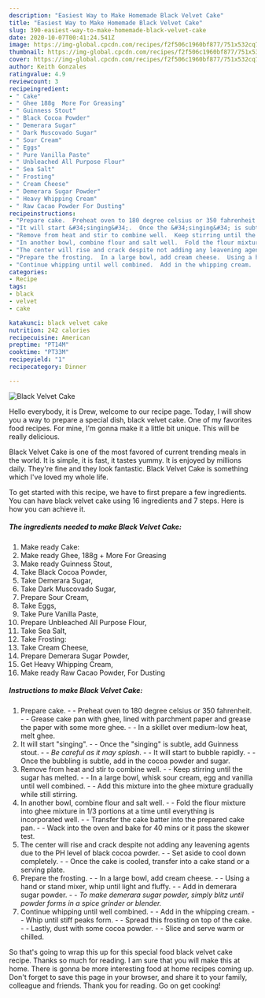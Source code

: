```yaml
---
description: "Easiest Way to Make Homemade Black Velvet Cake"
title: "Easiest Way to Make Homemade Black Velvet Cake"
slug: 390-easiest-way-to-make-homemade-black-velvet-cake
date: 2020-10-07T00:41:24.541Z
image: https://img-global.cpcdn.com/recipes/f2f506c1960bf877/751x532cq70/black-velvet-cake-recipe-main-photo.jpg
thumbnail: https://img-global.cpcdn.com/recipes/f2f506c1960bf877/751x532cq70/black-velvet-cake-recipe-main-photo.jpg
cover: https://img-global.cpcdn.com/recipes/f2f506c1960bf877/751x532cq70/black-velvet-cake-recipe-main-photo.jpg
author: Keith Gonzales
ratingvalue: 4.9
reviewcount: 3
recipeingredient:
- " Cake"
- " Ghee 188g  More For Greasing"
- " Guinness Stout"
- " Black Cocoa Powder"
- " Demerara Sugar"
- " Dark Muscovado Sugar"
- " Sour Cream"
- " Eggs"
- " Pure Vanilla Paste"
- " Unbleached All Purpose Flour"
- " Sea Salt"
- " Frosting"
- " Cream Cheese"
- " Demerara Sugar Powder"
- " Heavy Whipping Cream"
- " Raw Cacao Powder For Dusting"
recipeinstructions:
- "Prepare cake.  Preheat oven to 180 degree celsius or 350 fahrenheit.  Grease cake pan with ghee, lined with parchment paper and grease the paper with some more ghee.  In a skillet over medium-low heat, melt ghee."
- "It will start &#34;singing&#34;.  Once the &#34;singing&#34; is subtle, add Guinness stout.  *Be careful as it may splash*.  It will start to bubble rapidly.  Once the bubbling is subtle, add in the cocoa powder and sugar."
- "Remove from heat and stir to combine well.  Keep stirring until the sugar has melted.  In a large bowl, whisk sour cream, egg and vanilla until well combined.  Add this mixture into the ghee mixture gradually while still stirring."
- "In another bowl, combine flour and salt well.  Fold the flour mixture into ghee mixture in 1/3 portions at a time until everything is incorporated well.  Transfer the cake batter into the prepared cake pan.  Wack into the oven and bake for 40 mins or it pass the skewer test."
- "The center will rise and crack despite not adding any leavening agents due to the PH level of black cocoa powder.  Set aside to cool down completely.  Once the cake is cooled, transfer into a cake stand or a serving plate."
- "Prepare the frosting.  In a large bowl, add cream cheese.  Using a hand or stand mixer, whip until light and fluffy.  Add in demerara sugar powder.  *To make demerara sugar powder, simply blitz until powder forms in a spice grinder or blender.*"
- "Continue whipping until well combined.  Add in the whipping cream.  Whip until stiff peaks form.  Spread this frosting on top of the cake.  Lastly, dust with some cocoa powder.  Slice and serve warm or chilled."
categories:
- Recipe
tags:
- black
- velvet
- cake

katakunci: black velvet cake 
nutrition: 242 calories
recipecuisine: American
preptime: "PT14M"
cooktime: "PT33M"
recipeyield: "1"
recipecategory: Dinner

---
```



![Black Velvet Cake](https://img-global.cpcdn.com/recipes/f2f506c1960bf877/751x532cq70/black-velvet-cake-recipe-main-photo.jpg)

Hello everybody, it is Drew, welcome to our recipe page. Today, I will show you a way to prepare a special dish, black velvet cake. One of my favorites food recipes. For mine, I'm gonna make it a little bit unique. This will be really delicious.

Black Velvet Cake is one of the most favored of current trending meals in the world. It is simple, it is fast, it tastes yummy. It is enjoyed by millions daily. They're fine and they look fantastic. Black Velvet Cake is something which I've loved my whole life.




To get started with this recipe, we have to first prepare a few ingredients. You can have black velvet cake using 16 ingredients and 7 steps. Here is how you can achieve it.

<!--inarticleads1-->

##### The ingredients needed to make Black Velvet Cake:

1. Make ready  Cake:
1. Make ready  Ghee, 188g + More For Greasing
1. Make ready  Guinness Stout,
1. Take  Black Cocoa Powder,
1. Take  Demerara Sugar,
1. Take  Dark Muscovado Sugar,
1. Prepare  Sour Cream,
1. Take  Eggs,
1. Take  Pure Vanilla Paste,
1. Prepare  Unbleached All Purpose Flour,
1. Take  Sea Salt,
1. Take  Frosting:
1. Take  Cream Cheese,
1. Prepare  Demerara Sugar Powder,
1. Get  Heavy Whipping Cream,
1. Make ready  Raw Cacao Powder, For Dusting




<!--inarticleads2-->

##### Instructions to make Black Velvet Cake:

1. Prepare cake. -  - Preheat oven to 180 degree celsius or 350 fahrenheit. -  - Grease cake pan with ghee, lined with parchment paper and grease the paper with some more ghee. -  - In a skillet over medium-low heat, melt ghee.
1. It will start &#34;singing&#34;. -  - Once the &#34;singing&#34; is subtle, add Guinness stout. -  - *Be careful as it may splash*. -  - It will start to bubble rapidly. -  - Once the bubbling is subtle, add in the cocoa powder and sugar.
1. Remove from heat and stir to combine well. -  - Keep stirring until the sugar has melted. -  - In a large bowl, whisk sour cream, egg and vanilla until well combined. -  - Add this mixture into the ghee mixture gradually while still stirring.
1. In another bowl, combine flour and salt well. -  - Fold the flour mixture into ghee mixture in 1/3 portions at a time until everything is incorporated well. -  - Transfer the cake batter into the prepared cake pan. -  - Wack into the oven and bake for 40 mins or it pass the skewer test.
1. The center will rise and crack despite not adding any leavening agents due to the PH level of black cocoa powder. -  - Set aside to cool down completely. -  - Once the cake is cooled, transfer into a cake stand or a serving plate.
1. Prepare the frosting. -  - In a large bowl, add cream cheese. -  - Using a hand or stand mixer, whip until light and fluffy. -  - Add in demerara sugar powder. -  - *To make demerara sugar powder, simply blitz until powder forms in a spice grinder or blender.*
1. Continue whipping until well combined. -  - Add in the whipping cream. -  - Whip until stiff peaks form. -  - Spread this frosting on top of the cake. -  - Lastly, dust with some cocoa powder. -  - Slice and serve warm or chilled.




So that's going to wrap this up for this special food black velvet cake recipe. Thanks so much for reading. I am sure that you will make this at home. There is gonna be more interesting food at home recipes coming up. Don't forget to save this page in your browser, and share it to your family, colleague and friends. Thank you for reading. Go on get cooking!
